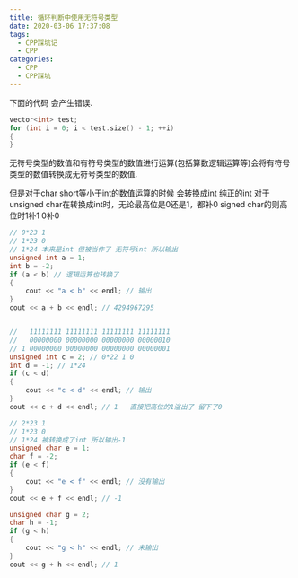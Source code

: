 ```yaml
---
title: 循环判断中使用无符号类型
date: 2020-03-06 17:37:08
tags:
  - CPP踩坑记
  - CPP
categories:
  - CPP
  - CPP踩坑
---
```


下面的代码 会产生错误.
```c++
vector<int> test;
for (int i = 0; i < test.size() - 1; ++i)
{
}
```
无符号类型的数值和有符号类型的数值进行运算(包括算数逻辑运算等)会将有符号类型的数值转换成无符号类型的数值.

但是对于char short等小于int的数值运算的时候 会转换成int 纯正的int
对于unsigned char在转换成int时，无论最高位是0还是1，都补0
signed char的则高位时1补1 0补0
```c++
// 0*23 1
// 1*23 0
// 1*24 本来是int 但被当作了 无符号int 所以输出
unsigned int a = 1;
int b = -2;
if (a < b) // 逻辑运算也转换了
{
    cout << "a < b" << endl; // 输出
}
cout << a + b << endl; // 4294967295


//   11111111 11111111 11111111 11111111
//   00000000 00000000 00000000 00000010
// 1 00000000 00000000 00000000 00000001
unsigned int c = 2; // 0*22 1 0
int d = -1; // 1*24
if (c < d)
{
    cout << "c < d" << endl; // 输出
}
cout << c + d << endl; // 1   直接把高位的1溢出了 留下了0

// 2*23 1
// 1*23 0
// 1*24 被转换成了int 所以输出-1
unsigned char e = 1;
char f = -2;
if (e < f)
{
    cout << "e < f" << endl; // 没有输出
}
cout << e + f << endl; // -1

unsigned char g = 2;
char h = -1;
if (g < h)
{
    cout << "g < h" << endl; // 未输出
}
cout << g + h << endl; // 1
```